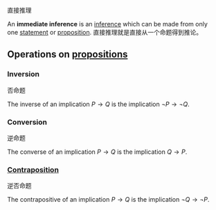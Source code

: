直接推理

An **immediate inference** is an [inference](https://en.wikipedia.org/wiki/Inference "Inference") which can be made from only one [statement](https://en.wiktionary.org/wiki/statement "wikt:statement") or [proposition](https://en.wikipedia.org/wiki/Proposition "Proposition").
直接推理就是直接从一个命题得到推论。


## Operations on [propositions](1.%20Philosophy/Philosophy%20of%20language/Concepts/Proposition.md)

### Inversion
否命题

The inverse of an implication $P \to Q$ is the implication $\neg P \to \neg Q$.

### Conversion
逆命题

The converse of an implication $P \to Q$ is the implication $Q \to P$.

### [Contraposition](1.%20Philosophy/Logic/Systems%20of%20logic/Formal%20Logic/Classical%20Logic/Propositional%20calculus/Logical%20consequence%E2%80%8E/Inference%E2%80%8E/Immediate%20inference%E2%80%8E/Contraposition.md)
逆否命题

The contrapositive of an implication $P \to Q$ is the implication $\neg Q \to \neg P$.
